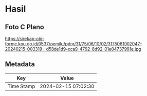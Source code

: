 # Hasil

## Foto C Plano

https://sirekap-obj-formc.kpu.go.id/0537/pemilu/pdpr/31/75/06/10/02/3175061002047-20240215-003319--d58de1d9-cca9-4792-8d92-01e04737991e.jpg


## Metadata

| Key        | Value               |
| ---------- | ------------------- |
| Time Stamp | 2024-02-15 07:02:30 |




